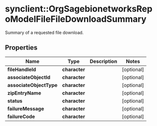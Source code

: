 # synclient::OrgSagebionetworksRepoModelFileFileDownloadSummary

Summary of a requested file download.

## Properties
Name | Type | Description | Notes
------------ | ------------- | ------------- | -------------
**fileHandleId** | **character** |  | [optional] 
**associateObjectId** | **character** |  | [optional] 
**associateObjectType** | **character** |  | [optional] 
**zipEntryName** | **character** |  | [optional] 
**status** | **character** |  | [optional] 
**failureMessage** | **character** |  | [optional] 
**failureCode** | **character** |  | [optional] 


